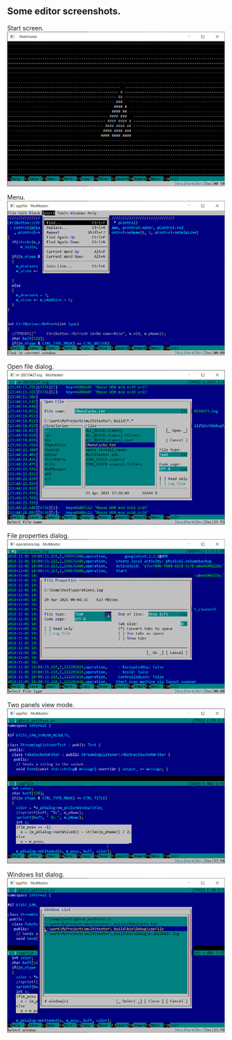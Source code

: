 ## Some editor screenshots.

Start screen.     
  ![Screenshot](StartScreen.png)

Menu.            
  ![Screenshot](Menu.png)

Open file dialog.
  ![Screenshot](OpenFileDialog.png)

File properties dialog.
  ![Screenshot](FilePropertyDialog.png)

Two panels view mode.
  ![Screenshot](TwoPanelsView.png)

Windows list dialog.
  ![Screenshot](WindowsListDialog.png)
